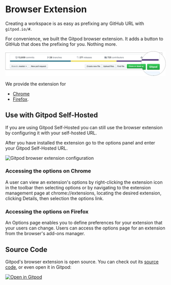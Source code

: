 # Browser Extension

Creating a workspace is as easy as prefixing any GitHub URL with `gitpod.io/#`.

For convenience, we built the Gitpod browser extension. It adds a button to GitHub that does the
prefixing for you. Nothing more.

![Browser Extension](images/browser-extension-lense.png)

We provide the extension for

- [Chrome](https://chrome.google.com/webstore/detail/gitpod-online-ide/dodmmooeoklaejobgleioelladacbeki)
- [Firefox](https://addons.mozilla.org/en-GB/firefox/addon/gitpod/).

## Use with Gitpod Self-Hosted

If you are using Gitpod Self-Hosted you can still use the browser extension by configuring it with your self-hosted URL.

After you have installed the extension go to the options panel and enter your Gitpod Self-Hosted URL.

<img width="461" alt="Gitpod browser extension configuration" src="https://user-images.githubusercontent.com/372735/91141921-57ce6c80-e6b0-11ea-92e2-8e3a624bb87e.png">

### Accessing the options on Chrome

A user can view an extension's options by right-clicking the extension icon in the toolbar then selecting options or by navigating to the extension management page at chrome://extensions, locating the desired extension, clicking Details, then selection the options link.

### Accessing the options on Firefox

An Options page enables you to define preferences for your extension that your users can change. Users can access the options page for an extension from the browser's add-ons manager.

## Source Code

Gitpod's browser extension is open source. You can check out its [source code](https://github.com/gitpod-io/browser-extension), or even open it in Gitpod:

[![Open in Gitpod](https://gitpod.io/button/open-in-gitpod.svg)](https://gitpod.io/#https://github.com/gitpod-io/browser-extension)
